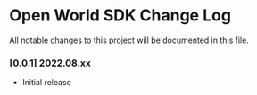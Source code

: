 # Open World SDK Change Log

All notable changes to this project will be documented in this file.

### [0.0.1] 2022.08.xx
* Initial release